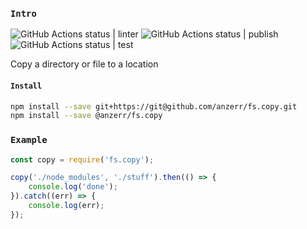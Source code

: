 
### `Intro`
![GitHub Actions status | linter](https://github.com/anzerr/fs.copy/workflows/linter/badge.svg)
![GitHub Actions status | publish](https://github.com/anzerr/fs.copy/workflows/publish/badge.svg)
![GitHub Actions status | test](https://github.com/anzerr/fs.copy/workflows/test/badge.svg)

Copy a directory or file to a location

#### `Install`
``` bash
npm install --save git+https://git@github.com/anzerr/fs.copy.git
npm install --save @anzerr/fs.copy
```

### `Example`
``` javascript
const copy = require('fs.copy');

copy('./node_modules', './stuff').then(() => {
	console.log('done');
}).catch((err) => {
	console.log(err);
});
```